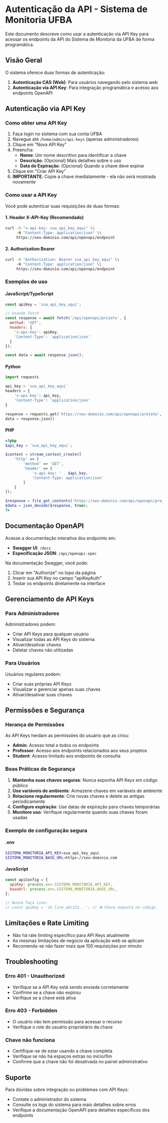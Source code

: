 # Autenticação da API - Sistema de Monitoria UFBA

Este documento descreve como usar a autenticação via API Key para acessar os endpoints da API do Sistema de Monitoria da UFBA de forma programática.

## Visão Geral

O sistema oferece duas formas de autenticação:

1. **Autenticação CAS (Web)**: Para usuários navegando pelo sistema web
2. **Autenticação via API Key**: Para integração programática e acesso aos endpoints OpenAPI

## Autenticação via API Key

### Como obter uma API Key

1. Faça login no sistema com sua conta UFBA
2. Navegue até `/home/admin/api-keys` (apenas administradores)
3. Clique em "Nova API Key"
4. Preencha:
   - **Nome**: Um nome descritivo para identificar a chave
   - **Descrição**: (Opcional) Mais detalhes sobre o uso
   - **Data de Expiração**: (Opcional) Quando a chave deve expirar
5. Clique em "Criar API Key"
6. **IMPORTANTE**: Copie a chave imediatamente - ela não será mostrada novamente

### Como usar a API Key

Você pode autenticar suas requisições de duas formas:

#### 1. Header X-API-Key (Recomendado)
```bash
curl -H "x-api-key: sua_api_key_aqui" \\
     -H "Content-Type: application/json" \\
     https://seu-dominio.com/api/openapi/endpoint
```

#### 2. Authorization Bearer
```bash
curl -H "Authorization: Bearer sua_api_key_aqui" \\
     -H "Content-Type: application/json" \\
     https://seu-dominio.com/api/openapi/endpoint
```

### Exemplos de uso

#### JavaScript/TypeScript
```javascript
const apiKey = 'sua_api_key_aqui';

// Usando fetch
const response = await fetch('/api/openapi/projeto', {
  method: 'GET',
  headers: {
    'x-api-key': apiKey,
    'Content-Type': 'application/json'
  }
});

const data = await response.json();
```

#### Python
```python
import requests

api_key = 'sua_api_key_aqui'
headers = {
    'x-api-key': api_key,
    'Content-Type': 'application/json'
}

response = requests.get('https://seu-dominio.com/api/openapi/projeto', headers=headers)
data = response.json()
```

#### PHP
```php
<?php
$api_key = 'sua_api_key_aqui';

$context = stream_context_create([
    'http' => [
        'method' => 'GET',
        'header' => [
            'x-api-key: ' . $api_key,
            'Content-Type: application/json'
        ]
    ]
]);

$response = file_get_contents('https://seu-dominio.com/api/openapi/projeto', false, $context);
$data = json_decode($response, true);
?>
```

## Documentação OpenAPI

Acesse a documentação interativa dos endpoints em:
- **Swagger UI**: `/docs`
- **Especificação JSON**: `/api/openapi-spec`

Na documentação Swagger, você pode:
1. Clicar em "Authorize" no topo da página
2. Inserir sua API Key no campo "apiKeyAuth"
3. Testar os endpoints diretamente na interface

## Gerenciamento de API Keys

### Para Administradores

Administradores podem:
- Criar API Keys para qualquer usuário
- Visualizar todas as API Keys do sistema
- Ativar/desativar chaves
- Deletar chaves não utilizadas

### Para Usuários

Usuários regulares podem:
- Criar suas próprias API Keys
- Visualizar e gerenciar apenas suas chaves
- Ativar/desativar suas chaves

## Permissões e Segurança

### Herança de Permissões
As API Keys herdam as permissões do usuário que as criou:
- **Admin**: Acesso total a todos os endpoints
- **Professor**: Acesso aos endpoints relacionados aos seus projetos
- **Student**: Acesso limitado aos endpoints de consulta

### Boas Práticas de Segurança

1. **Mantenha suas chaves seguras**: Nunca exponha API Keys em código público
2. **Use variáveis de ambiente**: Armazene chaves em variáveis de ambiente
3. **Rotacione regularmente**: Crie novas chaves e delete as antigas periodicamente
4. **Configure expiração**: Use datas de expiração para chaves temporárias
5. **Monitore uso**: Verifique regularmente quando suas chaves foram usadas

### Exemplo de configuração segura

#### .env
```bash
SISTEMA_MONITORIA_API_KEY=sua_api_key_aqui
SISTEMA_MONITORIA_BASE_URL=https://seu-dominio.com
```

#### JavaScript
```javascript
const apiConfig = {
  apiKey: process.env.SISTEMA_MONITORIA_API_KEY,
  baseUrl: process.env.SISTEMA_MONITORIA_BASE_URL,
};

// Nunca faça isso:
// const apiKey = 'sk_live_abc123...'; // ❌ Chave exposta no código
```

## Limitações e Rate Limiting

- Não há rate limiting específico para API Keys atualmente
- As mesmas limitações de negócio da aplicação web se aplicam
- Recomenda-se não fazer mais que 100 requisições por minuto

## Troubleshooting

### Erro 401 - Unauthorized
- Verifique se a API Key está sendo enviada corretamente
- Confirme se a chave não expirou
- Verifique se a chave está ativa

### Erro 403 - Forbidden
- O usuário não tem permissão para acessar o recurso
- Verifique o role do usuário proprietário da chave

### Chave não funciona
- Certifique-se de estar usando a chave completa
- Verifique se não há espaços extras no início/fim
- Confirme que a chave não foi desativada no painel administrativo

## Suporte

Para dúvidas sobre integração ou problemas com API Keys:
- Contate o administrador do sistema
- Consulte os logs do sistema para mais detalhes sobre erros
- Verifique a documentação OpenAPI para detalhes específicos dos endpoints
